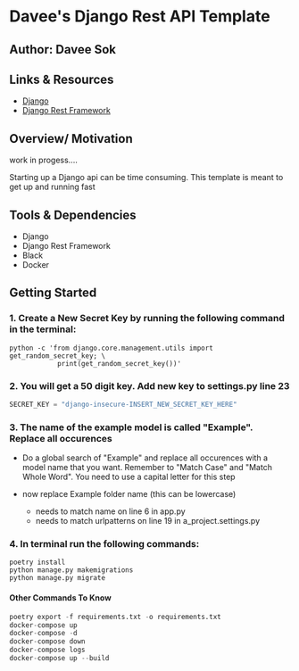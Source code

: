 # Davee's Django Rest API Template

## Author: Davee Sok

## Links & Resources

- [Django](https://docs.djangoproject.com/en/3.2/)
- [Django Rest Framework](https://www.django-rest-framework.org/)

## Overview/ Motivation

work in progess....

Starting up a Django api can be time consuming. This template is meant to get up and running fast

## Tools & Dependencies

- Django
- Django Rest Framework
- Black
- Docker

## Getting Started

### 1. Create a New Secret Key by running the following command in the terminal:

```iterm
python -c 'from django.core.management.utils import get_random_secret_key; \
            print(get_random_secret_key())'
```

### 2. You will get a 50 digit key. Add new key to settings.py line 23

```python
SECRET_KEY = "django-insecure-INSERT_NEW_SECRET_KEY_HERE"
```

### 3. The name of the example model is called "Example". Replace all occurences

- Do a global search of "Example" and replace all occurences with a model name that you want. Remember to "Match Case" and "Match Whole Word". You need to use a capital letter for this step

- now replace Example folder name (this can be lowercase)

  - needs to match name on line 6 in app.py
  - needs to match urlpatterns on line 19 in a_project.settings.py

### 4. In terminal run the following commands:

```iterm
poetry install
python manage.py makemigrations
python manage.py migrate
```

#### Other Commands To Know

```python
poetry export -f requirements.txt -o requirements.txt
docker-compose up
docker-compose -d
docker-compose down
docker-compose logs
docker-compose up --build
```

